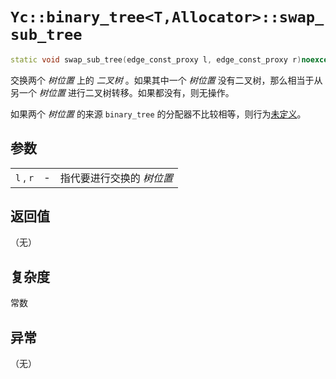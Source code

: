 # `Yc::binary_tree<T,Allocator>::swap_sub_tree`

```C++
static void swap_sub_tree(edge_const_proxy l, edge_const_proxy r)noexcept
```

交换两个 _树位置_ 上的 _二叉树_ 。如果其中一个 _树位置_ 没有二叉树，那么相当于从另一个 _树位置_ 进行二叉树转移。如果都没有，则无操作。

如果两个 _树位置_ 的来源 `binary_tree` 的分配器不比较相等，则行为[未定义](https://zh.cppreference.com/w/cpp/language/ub)。

## 参数

||||
|-:|-|:-|
|`l` , `r`|-|指代要进行交换的 _树位置_ |

## 返回值

（无）

## 复杂度

常数

## 异常

（无）
